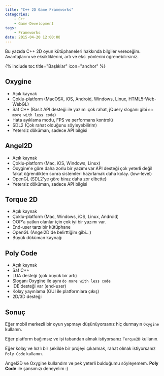 ```yaml
---
title: "C++ 2D Game Frameworks"
categories:
    - C++
    - Game-Development
tags:
    - Frameworks
date: 2015-04-20 12:00:00
---
```



Bu yazıda C++ 2D oyun kütüphaneleri hakkında bilgiler vereceğim. Avantajlarını ve eksikliklerini, artı ve eksi yönlerini öğrenebilirsiniz.

{% include toc title="Başlıklar" icon="anchor" %}

## Oxygine

- Açık kaynak
- Çoklu-platform (MacOSX, iOS, Android, Windows, Linux, HTML5-Web-WebGL)
- Saf C++ (Basit API desteği ile yazımı çok rahat, jQuery sloganı gibi `do more with less code`)
- Hata ayıklama modu, FPS ve performans kontrolü
- SDL2 (Çok rahat olduğunu söyleyebilirim)
- Yetersiz döküman, sadece API bilgisi

## Angel2D

- Açık kaynak
- Çoklu-platform (Mac, iOS, Windows, Linux)
- Oxygine'e göre daha zorlu bir yazımı var API desteği çok yeterli değil fakat öğrendikten sonra sistemleri hazırlamak daha kolay. (low-level)
- OpenGL (SDL2'ye göre biraz daha zor elbette)
- Yetersiz döküman, sadece API bilgisi

## Torque 2D

- Açık kaynak
- Çoklu-platform (Mac, Windows, iOS, Linux, Android)
- OOP'a yatkın olanlar için çok iyi bir yazımı var.
- End-user tarzı bir kütüphane
- OpenGL (Angel2D'de belirttiğim gibi...)
- Büyük döküman kaynağı

## Poly Code

- Açık kaynak
- Saf C++
- LUA desteği (çok büyük bir artı)
- Sloganı Oxygine ile aynı `do more with less code`
- IDE desteği var (end-user)
- Kolay yayınlama (GUI ile platformlara çıkış)
- 2D/3D desteği

## Sonuç

Eğer mobil merkezli bir oyun yapmayı düşünüyorsanız hiç durmayın `Oxygine` kullanın.

Eğer platform bağımsız ve işi tabandan almak istiyorsanız `Torque2D` kullanın.

Eğer kolay ve hızlı bir şekilde bir projeyi çıkarmak, rahat olmak istiyorsanız `Poly Code` kullanın.

Angel2D ve Oxygine kullandım ve pek yeterli bulduğumu söyleyemem. **Poly Code** ile şansımızı deneyelim :)
